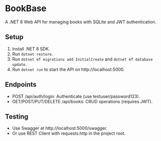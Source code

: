 # BookBase
A .NET 8 Web API for managing books with SQLite and JWT authentication.

## Setup
1. Install .NET 8 SDK.
2. Run `dotnet restore`.
3. Run `dotnet ef migrations add InitialCreate` and `dotnet ef database update`.
4. Run `dotnet run` to start the API on http://localhost:5000.

## Endpoints
- POST /api/auth/login: Authenticate (use testuser/password123).
- GET/POST/PUT/DELETE /api/books: CRUD operations (requires JWT).

## Testing
- Use Swagger at http://localhost:5000/swagger.
- Or use REST Client with requests.http in the project root.